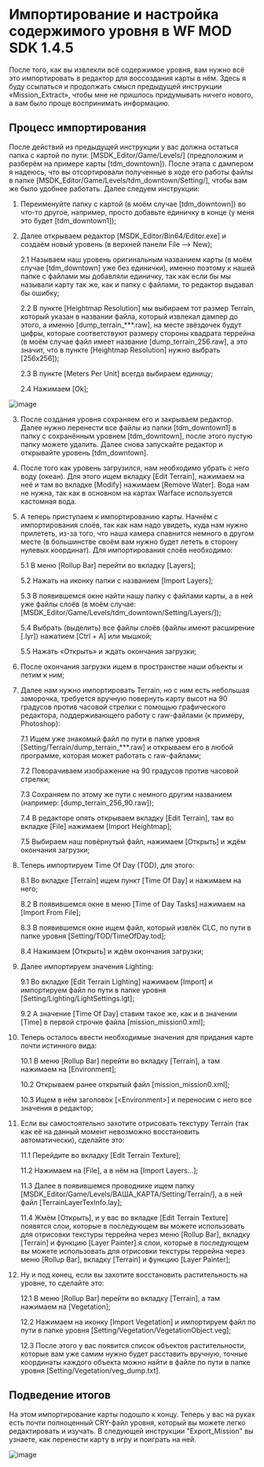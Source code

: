 # Импортирование и настройка содержимого уровня в WF MOD SDK 1.4.5

После того, как вы извлекли всё содержимое уровня, вам нужно всё это импортировать в редактор для воссоздания карты в нём. Здесь я буду ссылаться и продолжать смысл предыдущей инструкции «Mission_Extract», чтобы мне не пришлось придумывать ничего нового, а вам было проще воспринимать информацию. 

## Процесс импортирования

После действий из предыдущей инструкции у вас должна остаться папка с картой по пути: \[MSDK_Editor/Game/Levels/\] (предположим и разберём на примере карты \[tdm_downtown\]). После этапа с дампером я надеюсь, что вы отсортировали полученные в ходе его работы файлы в папке \[MSDK_Editor/Game/Levels/tdm_downtown/Setting/\], чтобы вам же было удобнее работать. Далее следуем инструкции:
1. Переименуйте папку с картой (в моём случае \[tdm_downtown\]) во что-то другое, например, просто добавьте единичку в конце (у меня это будет \[tdm_downtown1\]);
2. Далее открываем редактор \[MSDK_Editor/Bin64/Editor.exe\] и создаём новый уровень (в верхней панели File —> New);
	
 	2.1 Называем наш уровень оригинальным названием карты (в моём случае \[tdm_downtown\] уже без единички), именно поэтому к нашей папке с файлами мы добавляли единичку, так как если бы мы называли карту так же, как и папку с файлами, то редактор выдавал бы ошибку;
	
 	2.2 В пункте \[Heightmap Resolution\] мы выбираем тот размер Terrain, который указан в названии файла, который извлекал дампер до этого, а именно \[dump_terrain_***.raw\], на месте звёздочек будут цифры, которые соответствуют размеру стороны квадрата террейна (в моём случае файл имеет название \[dump_terrain_256.raw\], а это значит, что в пункте \[Heightmap Resolution\] нужно выбрать \[256x256\]);
	
 	2.3 В пункте \[Meters Per Unit\] всегда выбираем единицу;
	
 	2.4 Нажимаем \[Ok\];

![image](https://github.com/user-attachments/assets/2b2d273a-774e-4117-8d11-76f09b860e5b)

3. После создания уровня сохраняем его и закрываем редактор. Далее нужно перенести все файлы из папки \[tdm_downtown1\] в папку с сохранённым уровнем \[tdm_downtown\], после этого пустую папку можете удалить. Далее снова запускайте редактор и открывайте уровень \[tdm_downtown\].
4. После того как уровень загрузился, нам необходимо убрать с него воду (океан). Для этого ищем вкладку \[Edit Terrain\], нажимаем на неё и там во вкладке \[Modify\] нажимаем \[Remove Water\]. Вода нам не нужна, так как в основном на картах Warface используется кастомная вода.
5. А теперь приступаем к импортированию карты. Начнём с импортирования слоёв, так как нам надо увидеть, куда нам нужно прилететь, из-за того, что наша камера спавнится немного в другом месте (в большинстве своём вам нужно будет лететь в сторону нулевых координат). Для импортирования слоёв необходимо:

	5.1 В меню \[Rollup Bar\] перейти во вкладку \[Layers\];
	
	5.2 Нажать на иконку папки с названием \[Import Layers\];

	5.3 В появившемся окне найти нашу папку с файлами карты, а в ней уже файлы слоёв (в моём случае: \[MSDK_Editor/Game/Levels/tdm_downtown/Setting/Layers/\]);

	5.4 Выбрать (выделить) все файлы слоёв (файлы имеют расширение \[.lyr\]) нажатием \[Ctrl + A\] или мышкой;

	5.5 Нажать «Открыть» и ждать окончания загрузки;

6. После окончания загрузки ищем в пространстве наши объекты и летим к ним;
7. Далее нам нужно импортировать Terrain, но с ним есть небольшая заморочка, требуется вручную повернуть карту высот на 90 градусов против часовой стрелки с помощью графического редактора, поддерживающего работу с raw-файлами (к примеру, Photoshop):

	7.1 Ищем уже знакомый файл по пути в папке уровня \[Setting/Terrain/dump_terrain_***.raw\] и открываем его в любой программе, которая может работать с raw-файлами;
   
	7.2 Поворачиваем изображение на 90 градусов против часовой стрелки;
   
	7.3 Сохраняем по этому же пути с немного другим названием (например: \[dump_terrain_256_90.raw\]);
   
	7.4 В редакторе опять открываем вкладку \[Edit Terrain\], там во вкладке \[File\] нажимаем \[Import Heightmap\];
   
	7.5 Выбираем наш повёрнутый файл, нажимаем \[Открыть\] и ждём окончания загрузки;

8. Теперь импортируем Time Of Day (TOD), для этого:

	8.1 Во вкладке \[Terrain\] ищем пункт \[Time Of Day\] и нажимаем на него;
   
	8.2 В появившемся окне в меню \[Time of Day Tasks\] нажимаем на \[Import From File\];
   
	8.3 В появившемся окне ищем файл, который извлёк CLC, по пути в папке уровня \[Setting/TOD/TimeOfDay.tod\];
   
	8.4 Нажимаем \[Открыть\] и ждём окончания загрузки;

9. Далее импортируем значения Lighting:

	9.1 Во вкладке \[Edit Terrain Lighting\] нажимаем \[Import\] и импортируем файл по пути в папке уровня \[Setting/Lighting/LightSettings.lgt\];

	9.2 А значение \[Time Of Day\] ставим такое же, как и в значении \[Time\] в первой строчке файла \[mission_mission0.xml\];

10. Теперь осталось ввести необходимые значения для придания карте почти истинного вида:

	10.1 В меню \[Rollup Bar\] перейти во вкладку \[Terrain\], а там нажимаем на \[Environment\];

	10.2 Открываем ранее открытый файл \[mission_mission0.xml\];

	10.3 Ищем в нём заголовок \[\<Environment\>\] и переносим с него все значения в редактор;

11. Если вы самостоятельно захотите отрисовать текстуру Terrain (так как её на данный момент невозможно восстановить автоматически), сделайте это:

	11.1 Перейдите во вкладку \[Edit Terrain Texture\];

	11.2 Нажимаем на \[File\], а в нём на \[Import Layers...\];

    11.3 Далее в появившемся проводнике ищем папку \[MSDK_Editor/Game/Levels/ВАША_КАРТА/Setting/Terrain/\], а в ней файл \[TerrainLayerTexInfo.lay\];

	11.4 Жмём \[Открыть\], и у вас во вкладке \[Edit Terrain Texture\] появятся слои, которые в последующем вы можете использовать для отрисовки текстуры террейна через меню \[Rollup Bar\], вкладку \[Terrain\] и функцию \[Layer Painter\].я слои, которые в последующем вы можете использовать для отрисовки текстуры террейна через меню \[Rollup Bar\], вкладку \[Terrain\] и функцию \[Layer Painter\];

12. Ну и под конец, если вы захотите восстановить растительность на уровне, то сделайте это:

	12.1 В меню \[Rollup Bar\] перейти во вкладку \[Terrain\], а там нажимаем на \[Vegetation\];

	12.2 Нажимаем на иконку \[Import Vegetation\] и импортируем файл по пути в папке уровня \[Setting/Vegetation/VegetationObject.veg\];

	12.3 После этого у вас появится список объектов растительности, которые вам уже самим нужно будет расставить вручную, точные координаты каждого объекта можно найти в файле по пути в папке уровня \[Setting/Vegetation/veg_dump.txt\].

## Подведение итогов

На этом импортирование карты подошло к концу. Теперь у вас на руках есть почти полноценный CRY-файл уровня, который вы можете легко редактировать и изучать. В следующей инструкции "Export_Mission" вы узнаете, как перенести карту в игру и поиграть на ней.

![image](https://github.com/user-attachments/assets/159fa2d3-b557-4d70-93c9-e1b8d84edc19)
